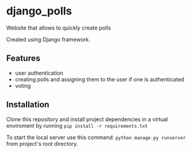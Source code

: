 
# django_polls

Website that allows to quickly create polls 

Created using Django framework. 



## Features

- user authentication
- creating polls and assigning them to the user if one is authenticated
- voting

## Installation

Clone this repository and install project dependencies in a virtual enviroment by running
`pip install -r requirements.txt`

To start the local server use this command: `python manage.py runserver` from project's root 
directory.
    